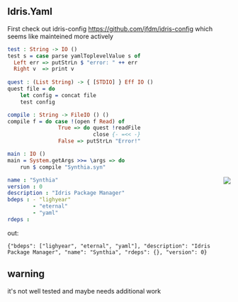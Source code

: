 Idris.Yaml
----------

First check out idris-config https://github.com/jfdm/idris-config
which seems like mainteined more actively

``` idris
test : String -> IO ()
test s = case parse yamlToplevelValue s of
  Left err => putStrLn $ "error: " ++ err
  Right v  => print v
  
quest : (List String) -> { [STDIO] } Eff IO ()
quest file = do
    let config = concat file
    test config

compile : String -> FileIO () ()
compile f = do case !(open f Read) of
                True => do quest !readFile
                           close {- =<< -}
                False => putStrLn "Error!"

main : IO ()
main = System.getArgs >>= \args => do
    run $ compile "Synthia.syn"
```

<img align="right" src="http://fc02.deviantart.net/fs70/f/2012/031/3/6/yun_by_thamychan-d4o7bqo.png"/>

``` yaml
name : "Synthia"
version : 0
description : "Idris Package Manager"
bdeps : - "lighyear"
        - "eternal"
        - "yaml"
rdeps :
```

out:

``` shell
{"bdeps": ["lighyear", "eternal", "yaml"], "description": "Idris Package Manager", "name": "Synthia", "rdeps": {}, "version": 0}
```

warning
-------

it's not well tested and maybe needs additional work
